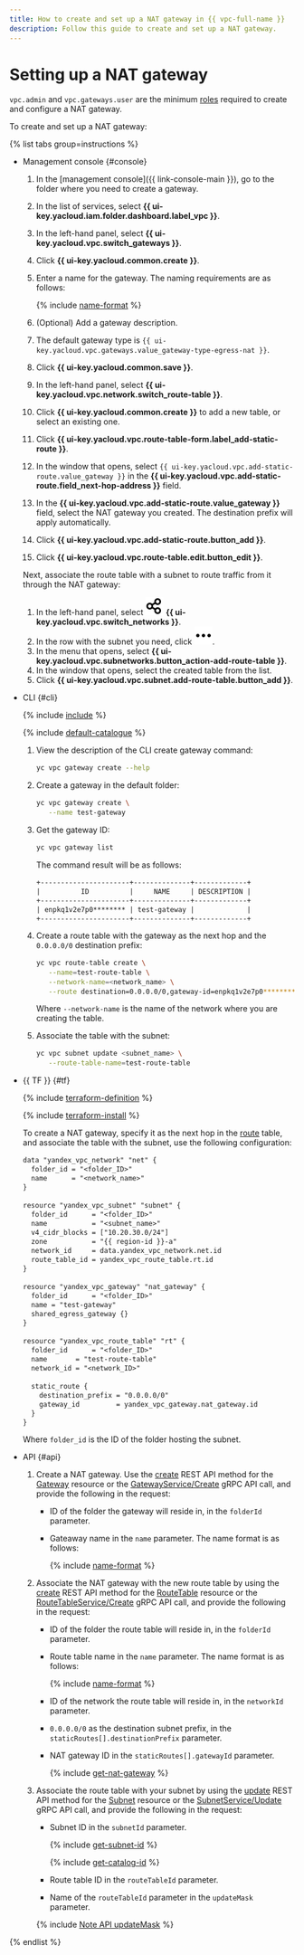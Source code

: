 ```yaml
---
title: How to create and set up a NAT gateway in {{ vpc-full-name }}
description: Follow this guide to create and set up a NAT gateway.
---
```


# Setting up a NAT gateway


`vpc.admin` and `vpc.gateways.user` are the minimum [roles](../security/#roles-list) required to create and configure a NAT gateway.

To create and set up a NAT gateway:

{% list tabs group=instructions %}

- Management console {#console}

  1. In the [management console]({{ link-console-main }}), go to the folder where you need to create a gateway.
  1. In the list of services, select **{{ ui-key.yacloud.iam.folder.dashboard.label_vpc }}**.
  1. In the left-hand panel, select **{{ ui-key.yacloud.vpc.switch_gateways }}**.
  1. Click **{{ ui-key.yacloud.common.create }}**.
  1. Enter a name for the gateway. The naming requirements are as follows:

      {% include [name-format](../../_includes/name-format.md) %}
   
  1. (Optional) Add a gateway description.
  1. The default gateway type is `{{ ui-key.yacloud.vpc.gateways.value_gateway-type-egress-nat }}`.
  1. Click **{{ ui-key.yacloud.common.save }}**.
  1. In the left-hand panel, select **{{ ui-key.yacloud.vpc.network.switch_route-table }}**.
  1. Click **{{ ui-key.yacloud.common.create }}** to add a new table, or select an existing one.
  1. Click **{{ ui-key.yacloud.vpc.route-table-form.label_add-static-route }}**.
  1. In the window that opens, select `{{ ui-key.yacloud.vpc.add-static-route.value_gateway }}` in the **{{ ui-key.yacloud.vpc.add-static-route.field_next-hop-address }}** field.
  1. In the **{{ ui-key.yacloud.vpc.add-static-route.value_gateway }}** field, select the NAT gateway you created. The destination prefix will apply automatically.
  1. Click **{{ ui-key.yacloud.vpc.add-static-route.button_add }}**.
  1. Click **{{ ui-key.yacloud.vpc.route-table.edit.button_edit }}**. 

  Next, associate the route table with a subnet to route traffic from it through the NAT gateway:

  1. In the left-hand panel, select ![image](../../_assets/console-icons/nodes-right.svg) **{{ ui-key.yacloud.vpc.switch_networks }}**.
  1. In the row with the subnet you need, click ![image](../../_assets/console-icons/ellipsis.svg).
  1. In the menu that opens, select **{{ ui-key.yacloud.vpc.subnetworks.button_action-add-route-table }}**.
  1. In the window that opens, select the created table from the list.
  1. Click **{{ ui-key.yacloud.vpc.subnet.add-route-table.button_add }}**.

- CLI {#cli}

  {% include [include](../../_includes/cli-install.md) %}

  {% include [default-catalogue](../../_includes/default-catalogue.md) %}
  
  1. View the description of the CLI create gateway command:

      ```bash
      yc vpc gateway create --help
      ```

  1. Create a gateway in the default folder:

     ```bash
     yc vpc gateway create \
        --name test-gateway
     ```
  1. Get the gateway ID:

     ```bash
     yc vpc gateway list
     ```

     The command result will be as follows:

     ```text
     +----------------------+--------------+-------------+
     |          ID          |     NAME     | DESCRIPTION |
     +----------------------+--------------+-------------+
     | enpkq1v2e7p0******** | test-gateway |             |
     +----------------------+--------------+-------------+
     ```

  1. Create a route table with the gateway as the next hop and the `0.0.0.0/0` destination prefix:

     ```bash
     yc vpc route-table create \
        --name=test-route-table \
        --network-name=<network_name> \
        --route destination=0.0.0.0/0,gateway-id=enpkq1v2e7p0********
     ```

     Where `--network-name` is the name of the network where you are creating the table.

  1. Associate the table with the subnet:

     ```bash
     yc vpc subnet update <subnet_name> \
        --route-table-name=test-route-table
     ```

- {{ TF }} {#tf}

  {% include [terraform-definition](../../_tutorials/_tutorials_includes/terraform-definition.md) %}

  {% include [terraform-install](../../_includes/terraform-install.md) %}
  
  To create a NAT gateway, specify it as the next hop in the [route](../concepts/routing.md) table, and associate the table with the subnet, use the following configuration:
  
  ```hcl
  data "yandex_vpc_network" "net" {
    folder_id = "<folder_ID>"
    name      = "<network_name>"
  }

  resource "yandex_vpc_subnet" "subnet" {
    folder_id      = "<folder_ID>"
    name           = "<subnet_name>"
    v4_cidr_blocks = ["10.20.30.0/24"]
    zone           = "{{ region-id }}-a"
    network_id     = data.yandex_vpc_network.net.id
    route_table_id = yandex_vpc_route_table.rt.id
  }

  resource "yandex_vpc_gateway" "nat_gateway" {
    folder_id      = "<folder_ID>"
    name = "test-gateway"
    shared_egress_gateway {}
  }

  resource "yandex_vpc_route_table" "rt" {
    folder_id      = "<folder_ID>"
    name       = "test-route-table"
    network_id = "<network_ID>"

    static_route {
      destination_prefix = "0.0.0.0/0"
      gateway_id         = yandex_vpc_gateway.nat_gateway.id
    }
  }
  ```

  Where `folder_id` is the ID of the folder hosting the subnet.

- API {#api}

  1. Create a NAT gateway. Use the [create](../api-ref/Gateway/create.md) REST API method for the [Gateway](../api-ref/Gateway/index.md) resource or the [GatewayService/Create](../api-ref/grpc/Gateway/create.md) gRPC API call, and provide the following in the request:

      * ID of the folder the gateway will reside in, in the `folderId` parameter.
      * Gateaway name in the `name` parameter. The name format is as follows:

          {% include [name-format](../../_includes/name-format.md) %}

  1. Associate the NAT gateway with the new route table by using the [create](../api-ref/RouteTable/create.md) REST API method for the [RouteTable](../api-ref/RouteTable/index.md) resource or the [RouteTableService/Create](../api-ref/grpc/RouteTable/create.md) gRPC API call, and provide the following in the request:

      * ID of the folder the route table will reside in, in the `folderId` parameter.
      * Route table name in the `name` parameter. The name format is as follows:

        {% include [name-format](../../_includes/name-format.md) %}
      * ID of the network the route table will reside in, in the `networkId` parameter.
      * `0.0.0.0/0` as the destination subnet prefix, in the `staticRoutes[].destinationPrefix` parameter.
      * NAT gateway ID in the `staticRoutes[].gatewayId` parameter.

        {% include [get-nat-gateway](../../_includes/vpc/get-nat-gateway.md) %}

  1. Associate the route table with your subnet by using the [update](../api-ref/Subnet/update.md) REST API method for the [Subnet](../api-ref/Subnet/index.md) resource or the [SubnetService/Update](../api-ref/grpc/Subnet/update.md) gRPC API call, and provide the following in the request:

      * Subnet ID in the `subnetId` parameter.

        {% include [get-subnet-id](../../_includes/vpc/get-subnet-id.md) %}

        {% include [get-catalog-id](../../_includes/get-catalog-id.md) %}

      * Route table ID in the `routeTableId` parameter.
      * Name of the `routeTableId` parameter in the `updateMask` parameter.

      {% include [Note API updateMask](../../_includes/note-api-updatemask.md) %}

{% endlist %}
